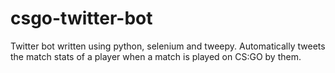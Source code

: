 # csgo-twitter-bot
Twitter bot written using python, selenium and tweepy. Automatically tweets the match stats of a player when a match is played on CS:GO by them.
